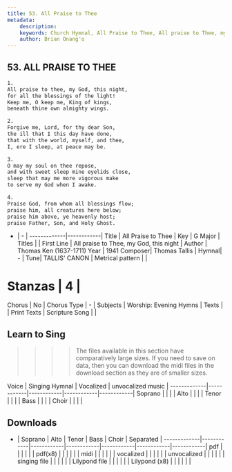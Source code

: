 ```yaml
---
title: 53. All Praise to Thee
metadata:
    description: 
    keywords: Church Hymnal, All Praise to Thee, All praise to Thee, my God, this night, 
    author: Brian Onang'o
---
```



## 53. ALL PRAISE TO THEE

```txt
1.
All praise to thee, my God, this night,
for all the blessings of the light!
Keep me, O keep me, King of kings,
beneath thine own almighty wings.

2.
Forgive me, Lord, for thy dear Son,
the ill that I this day have done,
that with the world, myself, and thee,
I, ere I sleep, at peace may be.

3.
O may my soul on thee repose,
and with sweet sleep mine eyelids close,
sleep that may me more vigorous make
to serve my God when I awake.

4.
Praise God, from whom all blessings flow;
praise him, all creatures here below;
praise him above, ye heavenly host;
praise Father, Son, and Holy Ghost.

```

- |   -  |
-------------|------------|
Title | All Praise to Thee |
Key | G Major |
Titles |  |
First Line | All praise to Thee, my God, this night |
Author | Thomas Ken (1637-1711)
Year | 1941
Composer| Thomas Tallis |
Hymnal|  - |
Tune| TALLIS' CANON |
Metrical pattern | |
# Stanzas | 4 |
Chorus | No |
Chorus Type | - |
Subjects | Worship: Evening Hymns |
Texts |  |
Print Texts | 
Scripture Song |  |
  
## Learn to Sing

>>>> The files available in this section have comparatively large sizes. If you need to save on data, then you can download the midi files in the download section as they are of smaller sizes.

Voice |  Singing Hymnal | Vocalized | unvocalized music |
-------------|------------|------------|------------|------------|
Soprano | | | |
Alto | | | |
Tenor | | | |
Bass | | | |
Choir | | | |

## Downloads

- |  Soprano | Alto | Tenor | Bass | Choir | Separated |
-------------|------------|------------|------------|------------|------------|------------|
pdf | | | | | |
pdf(x8) | | | | | |
midi | | | | | |
vocalized | | | | | |
unvocalized | | | | | |
singing file | | | | | |
Lilypond file | | | | | |
Lilypond (x8) | | | | | |
  